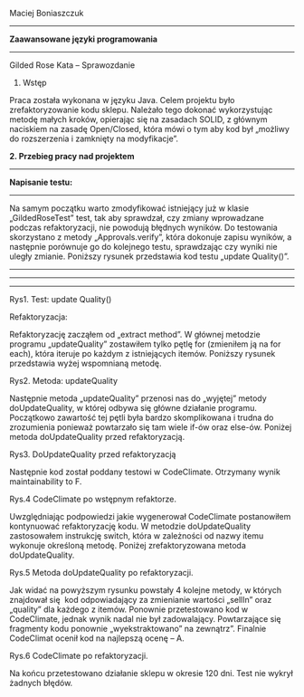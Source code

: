Maciej Boniaszczuk

****

**Zaawansowane języki programowania**

****

Gilded Rose Kata – Sprawozdanie

1. Wstęp

Praca została wykonana w języku Java. Celem projektu było zrefaktoryzowanie kodu sklepu. Należało tego dokonać wykorzystując metodę małych kroków, opierając się na zasadach SOLID, z głównym naciskiem na zasadę Open/Closed, która mówi o tym aby kod był „możliwy do rozszerzenia i zamknięty na modyfikacje”.

**2. Przebieg pracy nad projektem**

****

**Napisanie testu:**

****

Na samym początku warto zmodyfikować istniejący już w klasie „GildedRoseTest” test, tak aby sprawdzał, czy zmiany wprowadzane podczas refaktoryzacji, nie powodują błędnych wyników. Do testowania skorzystano z metody „Approvals.verify”, która dokonuje zapisu wyników, a następnie porównuje go do kolejnego testu, sprawdzając czy wyniki nie uległy zmianie. Poniższy rysunek przedstawia kod testu „update Quality()”.

****

****

****

Rys1. Test: update Quality()

Refaktoryzacja:

Refaktoryzację zacząłem od „extract method”. W głównej metodzie programu „updateQuality” zostawiłem tylko pętlę for (zmieniłem ją na for each), która iteruje po każdym z istniejących itemów. Poniższy rysunek przedstawia wyżej wspomnianą metodę.

Rys2. Metoda: updateQuality

Następnie metoda „updateQuality” przenosi nas do „wyjętej” metody doUpdateQuality, w której odbywa się główne działanie programu. Początkowo zawartość tej pętli była bardzo skomplikowana i trudna do zrozumienia ponieważ powtarzało się tam wiele if-ów oraz else-ów. Poniżej metoda doUpdateQuality przed refaktoryzacją.

Rys3. DoUpdateQuality przed refaktoryzacją

Następnie kod został poddany testowi w CodeClimate. Otrzymany wynik maintainability to F.

Rys.4 CodeClimate po wstępnym refaktorze.

Uwzględniając podpowiedzi jakie wygenerował CodeClimate postanowiłem kontynuować refaktoryzację kodu. W metodzie doUpdateQuality zastosowałem instrukcję switch, która w zależności od nazwy itemu wykonuje określoną metodę. Poniżej zrefaktoryzowana metoda doUpdateQuality.

Rys.5 Metoda doUpdateQuality po refaktoryzacji.

Jak widać na powyższym rysunku powstały 4 kolejne metody, w których znajdował się  kod odpowiadający za zmienianie wartości „sellIn” oraz „quality” dla każdego z itemów. Ponownie przetestowano kod w CodeClimate, jednak wynik nadal nie był zadowalający. Powtarzające się fragmenty kodu ponownie „wyekstraktowano” na zewnątrz”. Finalnie CodeClimat ocenił kod na najlepszą ocenę – A.

Rys.6 CodeClimate po refaktoryzacji.

Na końcu przetestowano działanie sklepu w okresie 120 dni. Test nie wykrył żadnych błędów.

